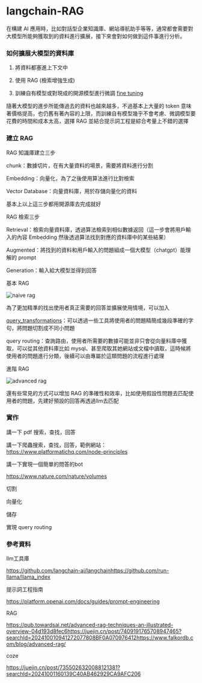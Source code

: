 # langchain-RAG

  

在構建 AI 應用時，比如對話型企業知識庫、網站導航助手等等，通常都會需要對大模型所能夠獲取到的資料進行擴展，接下來會對如何做到這件事進行分析。

  

### 如何擴展大模型的資料庫

  

1. 將資料都塞進上下文中

2. 使用 RAG (檢索增強生成)

3. 訓練自有模型或對現成的開源模型進行微調 [fine tuning](https://learn.microsoft.com/en-us/azure/ai-studio/concepts/fine-tuning-overview)

  

隨著大模型的進步所能傳過去的資料也越來越多，不過基本上大量的 token 意味著價格提高，也仍舊有著內容的上限，而訓練自有模型幾乎不會考慮、微調模型要花費的時間和成本太高，選擇 RAG 並結合提示詞工程是綜合考量上不錯的選擇

  

### 建立 RAG

  

RAG 知識庫建立三步

chunk：數據切片，在有大量資料的場景，需要將資料進行分割

Embedding：向量化，為了之後使用算法進行比對檢索

Vector Database：向量資料庫，用於存儲向量化的資料

  

基本上以上這三步都用開源庫去完成就好

  

RAG 檢索三步

Retrieval：檢索向量資料庫，透過算法檢索到相似數據返回（這一步會將用戶輸入的內容 Embedding 然後透過算法找到對應的資料庫中的某些結果）

Augmented：將找到的資料和用戶輸入的問題組成一個大模型（chatgpt）能理解的 prompt

Generation：輸入給大模型並得到回答

  

基本 RAG

  

![naive rag](assets/image.png)

  

為了更加精準的找出使用者真正需要的回答並擴展使用情境，可以加入

[query_transformations](https://docs.llamaindex.ai/en/stable/optimizing/advanced_retrieval/query_transformations/)：可以透過一些工具將使用者的問題精簡成幾段準確的字句，將問題切割成不同小問題

query routing：查詢路由，使用者所需要的數據可能並非只會從向量料庫中獲取，可以從其他資料庫比如 mysql、甚至爬取其她網站或文檔中讀取，這時候將使用者的問題進行分類，後續可以由專屬於這類問題的流程進行處理

  

進階 RAG

  

![advanced rag](assets/advance-rag.png)

  

還有些常見的方式可以增加 RAG 的準確性和效率，比如使用假設性問題去匹配使用者的問題，先建好預設的回答再透過llm去匹配

  

### 實作

  

講一下 pdf 搜索，查找，回答

講一下爬蟲搜索，查找，回答，範例網站：https://www.platformatichq.com/node-principles

講一下實現一個簡單的問答的bot

  

https://www.nature.com/nature/volumes

  

切割

向量化

儲存

實現 query routing

  

### 參考資料

  

llm工具庫

https://github.com/langchain-ai/langchainhttps://github.com/run-llama/llama_index

  

提示詞工程指南

https://platform.openai.com/docs/guides/prompt-engineering

  

RAG

https://pub.towardsai.net/advanced-rag-techniques-an-illustrated-overview-04d193d8fec6https://juejin.cn/post/7409191765708947465?searchId=202410010941272077808BF0A070976412https://www.falkordb.com/blog/advanced-rag/

  

coze

https://juejin.cn/post/7355026320088121381?searchId=20241001160139C40AB462929CA9AFC206